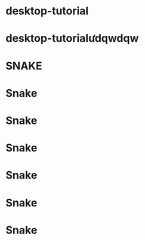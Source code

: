 # desktop-tutorial
# desktop-tutorialưdqwdqw
# SNAKE
# Snake
# Snake
# Snake
# Snake
# Snake
# Snake
